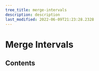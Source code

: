 ```yaml
---
tree_title: merge-intervals
description: description
last_modified: 2022-06-09T21:23:28.2328
---
```


# Merge Intervals

## Contents
